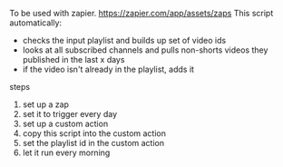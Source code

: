 To be used with zapier.
https://zapier.com/app/assets/zaps
This script automatically:
- checks the input playlist and builds up set of video ids
- looks at all subscribed channels and pulls non-shorts videos they published in the last x days
- if the video isn't already in the playlist, adds it

steps
1. set up a zap
2. set it to trigger every day
3. set up a custom action
4. copy this script into the custom action
5. set the playlist id in the custom action
6. let it run every morning
